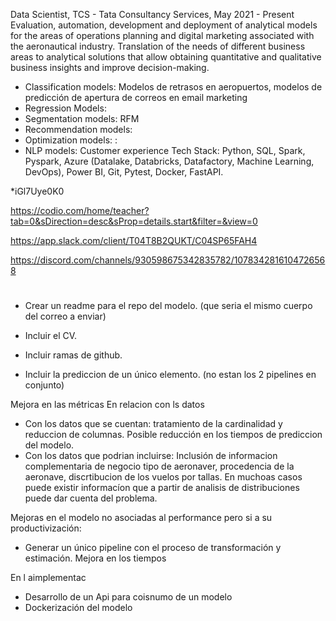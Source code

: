 Data Scientist, TCS - Tata Consultancy Services, May 2021 - Present
Evaluation, automation, development and deployment of analytical models for the areas of operations planning and digital marketing associated with the aeronautical industry. Translation of the needs of different business areas to analytical solutions that allow obtaining quantitative and qualitative business insights and improve decision-making.
- Classification models: Modelos de retrasos en aeropuertos, modelos de predicción de apertura de correos en email marketing
- Regression Models:
- Segmentation models: RFM 
- Recommendation models:
- Optimization models: : 
- NLP models: Customer experience
 Tech Stack: Python, SQL, Spark, Pyspark, Azure (Datalake, Databricks, Datafactory, Machine Learning, DevOps), Power BI, Git, Pytest, Docker, FastAPI.










*iGl7Uye0K0

https://codio.com/home/teacher?tab=0&sDirection=desc&sProp=details.start&filter=&view=0

https://app.slack.com/client/T04T8B2QUKT/C04SP65FAH4

https://discord.com/channels/930598675342835782/1078342816104726568

# 

- Crear un readme para el repo del modelo. (que seria el mismo cuerpo del correo a enviar)
- Incluir el CV.
- Incluir ramas de github.

- Incluir la prediccion de un único elemento. (no estan los 2 pipelines en conjunto)





Mejora en las métricas
En relacion con ls datos
- Con los datos que se cuentan: tratamiento de la cardinalidad y reduccion de columnas. Posible reducción en los tiempos de prediccion del modelo.
- Con los datos que podrian incluirse: Inclusión de informacion complementaria de negocio tipo de aeronaver, procedencia de la aeronave, discrtibucion de los vuelos por tallas. En muchoas casos puede existir informacíon que a partir de analisis de distribuciones puede dar cuenta del problema.

Mejoras en el modelo no asociadas al performance pero si a su productivización: 
- Generar un único pipeline con el proceso de transformación y estimación.
Mejora en los tiempos


En l aimplementac
- Desarrollo de un Api para coisnumo de un modelo
- Dockerización del modelo
